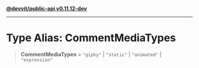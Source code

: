 [**@devvit/public-api v0.11.12-dev**](../../README.md)

---

# Type Alias: CommentMediaTypes

> **CommentMediaTypes** = `"giphy"` \| `"static"` \| `"animated"` \| `"expression"`
